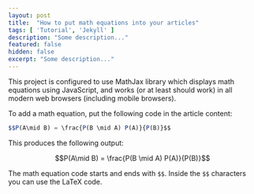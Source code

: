 ```yaml
---
layout: post
title:  "How to put math equations into your articles"
tags: [ 'Tutorial', 'Jekyll' ]
description: "Some description..."
featured: false
hidden: false
excerpt: "Some description..."
---
```


This project is configured to use MathJax library which displays math equations using JavaScript, and works (or at least should work) in all modern web browsers (including mobile browsers).

To add a math equation, put the following code in the article content:

```js
$$P(A\mid B) = \frac{P(B \mid A) P(A)}{P(B)}$$
```

This produces the following output:

$$P(A\mid B) = \frac{P(B \mid A) P(A)}{P(B)}$$

The math equation code starts and ends with `$$`. Inside the `$$` characters you can use the LaTeX code.